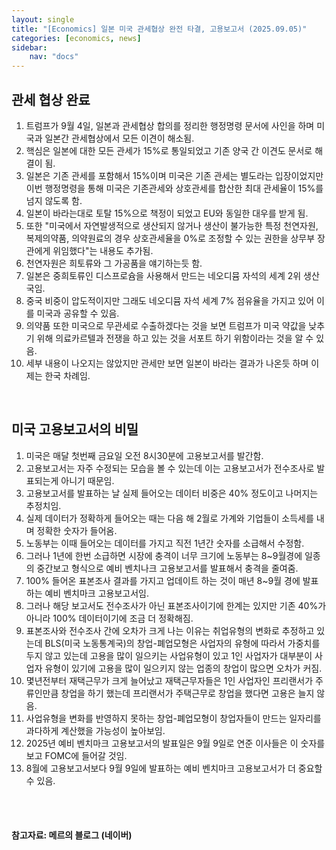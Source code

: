 ```yaml
---
layout: single
title: "[Economics] 일본 미국 관세협상 완전 타결, 고용보고서 (2025.09.05)"
categories: [economics, news]
sidebar:
    nav: "docs"
---
```


## 관세 협상 완료
1. 트럼프가 9월 4일, 일본과 관세협상 합의를 정리한 행정명령 문서에 사인을 하며 미국과 일본간 관세협상에서 모든 이견이 해소됨.
1. 핵심은 일본에 대한 모든 관세가 15%로 통일되었고 기존 양국 간 이견도 문서로 해결이 됨.
1. 일본은 기존 관세를 포함해서 15%이며 미국은 기존 관세는 별도라는 입장이었지만 이번 행정명령을 통해 미국은 기존관세와 상호관세를 합산한 최대 관세율이 15%를 넘지 않도록 함.
1. 일본이 바라는대로 토탈 15%으로 책정이 되었고 EU와 동일한 대우를 받게 됨.
1. 또한 "미국에서 자연발생적으로 생산되지 않거나 생산이 불가능한 특정 천연자원, 복제의약품, 의약원료의 경우 상호관세율을 0%로 조정할 수 있는 권한을 상무부 장관에게 위임했다"는 내용도 추가됨.
1. 천연자원은 희토류와 그 가공품을 얘기하는듯 함.
1. 일본은 중희토류인 디스프로슘을 사용해서 만드는 네오디뮴 자석의 세계 2위 생산국임.
1. 중국 비중이 압도적이지만 그래도 네오디뮴 자석 세계 7% 점유율을 가지고 있어 이를 미국과 공유할 수 있음.
1. 의약품 또한 미국으로 무관세로 수출하겠다는 것을 보면 트럼프가 미국 약값을 낮추기 위해 의료카르텔과 전쟁을 하고 있는 것을 서포트 하기 위함이라는 것을 알 수 있음.
1. 세부 내용이 나오지는 않았지만 관세만 보면 일본이 바라는 결과가 나온듯 하며 이제는 한국 차례임.

<br/>

## 미국 고용보고서의 비밀
1. 미국은 매달 첫번째 금요일 오전 8시30분에 고용보고서를 발간함.
1. 고용보고서는 자주 수정되는 모습을 볼 수 있는데 이는 고용보고서가 전수조사로 발표되는게 아니기 때문임.
1. 고용보고서를 발표하는 날 실제 들어오는 데이터 비중은 40% 정도이고 나머지는 추정치임.
1. 실제 데이터가 정확하게 들어오는 때는 다음 해 2월로 가계와 기업들이 소득세를 내며 정확한 숫자가 들어옴.
1. 노동부는 이때 들어오는 데이터를 가지고 직전 1년간 숫자를 소급해서 수정함.
1. 그러나 1년에 한번 소급하면 시장에 충격이 너무 크기에 노동부는 8~9월경에 일종의 중간보고 형식으로 예비 벤치나크 고용보고서를 발표해서 충격을 줄여줌.
1. 100% 들어온 표본조사 결과를 가지고 업데이트 하는 것이 매년 8~9월 경에 발표하는 예비 벤치마크 고용보고서임.
1. 그러나 해당 보고서도 전수조사가 아닌 표본조사이기에 한계는 있지만 기존 40%가 아니라 100% 데이터이기에 조금 더 정확해짐.
1. 표본조사와 전수조사 간에 오차가 크게 나는 이유는 취업유형의 변화로 추정하고 있는데 BLS(미국 노동통계국)의 창업-폐업모형은 사업자의 유형에 따라서 가중치를 두지 않고 있는데 고용을 많이 일으키는 사업유형이 있고 1인 사업자가 대부분이 사업자 유형이 있기에 고용을 많이 일으키지 않는 업종의 창업이 많으면 오차가 커짐.
1. 몇년전부터 재택근무가 크게 늘어났고 재택근무자들은 1인 사업자인 프리랜서가 주류인만큼 창업을 하기 했는데 프리랜서가 주택근무로 창업을 했다면 고용은 늘지 않음.
1. 사업유형을 변화를 반영하지 못하는 창업-폐업모형이 창업자들이 만드는 일자리를 과다하게 계산했을 가능성이 높아보임.
1. 2025년 예비 벤치마크 고용보고서의 발표일은 9월 9일로 연준 이사들은 이 숫자를 보고 FOMC에 들어갈 것임.
1. 8월에 고용보고서보다 9월 9일에 발표하는 예비 벤치마크 고용보고서가 더 중요할 수 있음.



<br/>
<br/>

#### 참고자료: 메르의 블로그 (네이버)